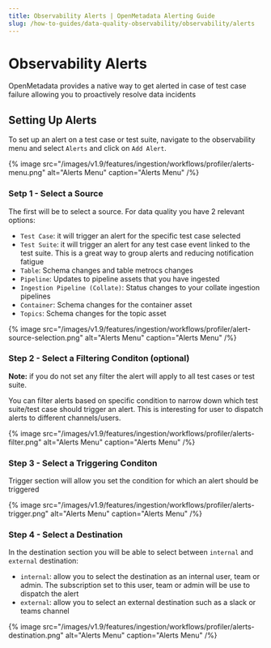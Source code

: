 ```yaml
---
title: Observability Alerts | OpenMetadata Alerting Guide
slug: /how-to-guides/data-quality-observability/observability/alerts
---
```


# Observability Alerts
OpenMetadata provides a native way to get alerted in case of test case failure allowing you to proactively resolve data incidents

## Setting Up Alerts
To set up an alert on a test case or test suite, navigate to the observability menu and select `Alerts` and click on `Add Alert`.

{% image
  src="/images/v1.9/features/ingestion/workflows/profiler/alerts-menu.png"
  alt="Alerts Menu"
  caption="Alerts Menu"
 /%}

### Setp 1 - Select a Source
The first will be to select a source. For data quality you have 2 relevant options:
- `Test Case`: it will trigger an alert for the specific test case selected
- `Test Suite`: it will trigger an alert for any test case event linked to the test suite. This is a great way to group alerts and reducing notification fatigue
- `Table`: Schema changes and table metrocs changes
- `Pipeline`: Updates to pipeline assets that you have ingested
- `Ingestion Pipeline (Collate)`: Status changes to your collate ingestion pipelines
- `Container`: Schema changes for the container asset 
- `Topics`: Schema changes for the topic asset

{% image
  src="/images/v1.9/features/ingestion/workflows/profiler/alert-source-selection.png"
  alt="Alerts Menu"
  caption="Alerts Menu"
 /%}


### Step 2 - Select a Filtering Conditon (optional)
**Note:** if you do not set any filter the alert will apply to all test cases or test suite.  

You can filter alerts based on specific condition to narrow down which test suite/test case should trigger an alert. This is interesting for user to dispatch alerts to different channels/users.

{% image
  src="/images/v1.9/features/ingestion/workflows/profiler/alerts-filter.png"
  alt="Alerts Menu"
  caption="Alerts Menu"
 /%}

### Step 3 - Select a Triggering Conditon
Trigger section will allow you set the condition for which an alert should be triggered

{% image
  src="/images/v1.9/features/ingestion/workflows/profiler/alerts-trigger.png"
  alt="Alerts Menu"
  caption="Alerts Menu"
 /%}

### Step 4 - Select a Destination
In the destination section you will be able to select between `internal` and `external` destination:
- `internal`: allow you to select the destination as an internal user, team or admin. The subscription set to this user, team or admin will be use to dispatch the alert
- `external`: allow you to select an external destination such as a slack or teams channel  

{% image
  src="/images/v1.9/features/ingestion/workflows/profiler/alerts-destination.png"
  alt="Alerts Menu"
  caption="Alerts Menu"
 /%}